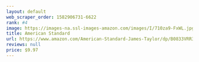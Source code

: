 ```yaml
---
layout: default 
﻿web_scraper_order: 1582906731-6622
rank: #4
image: https://images-na.ssl-images-amazon.com/images/I/710za9-FxWL.jpg
title: American Standard
url: https://www.amazon.com/American-Standard-James-Taylor/dp/B0833VRR3T/ref=zg_mw_music_4?_encoding=UTF8&psc=1&refRID=W62ZJ4MEWNEZHB0GJJHX
reviews: null
price: $9.97 
---
```

